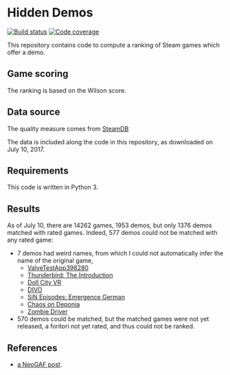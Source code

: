 # Hidden Demos

[![Build status][Build image]][Build]
[![Code coverage][Codecov image]][Codecov]

  [Build]: https://travis-ci.org/woctezuma/hidden-demos
  [Build image]: https://travis-ci.org/woctezuma/hidden-demos.svg?branch=master

  [PyUp]: https://pyup.io/repos/github/woctezuma/hidden-demos/
  [Dependency image]: https://pyup.io/repos/github/woctezuma/hidden-demos/shield.svg
  [Python3 image]: https://pyup.io/repos/github/woctezuma/hidden-demos/python-3-shield.svg

  [Codecov]: https://codecov.io/gh/woctezuma/hidden-demos
  [Codecov image]: https://codecov.io/gh/woctezuma/hidden-demos/branch/master/graph/badge.svg

This repository contains code to compute a ranking of Steam games which offer a demo.

## Game scoring ##

The ranking is based on the Wilson score.

## Data source ##

The quality measure comes from [SteamDB](https://steamdb.info/stats/gameratings/)

The data is included along the code in this repository, as downloaded on July 10, 2017.

## Requirements ##

This code is written in Python 3.

## Results ##

As of July 10, there are 14262 games, 1953 demos, but only 1376 demos matched with rated games. Indeed, 577 demos could not be matched with any rated game:
- 7 demos had weird names, from which I could not automatically infer the name of the original game,
	* [ValveTestApp398280](http://store.steampowered.com/app/398280)
	* [Thunderbird: The Introduction](http://store.steampowered.com/app/415520)
	* [Doll City VR](http://store.steampowered.com/app/468180)
	* [DIVO](http://store.steampowered.com/app/213430)
	* [SiN Episodes: Emergence German](http://store.steampowered.com/app/1306)
	* [Chaos on Deponia](http://store.steampowered.com/app/224100)
	* [Zombie Driver](http://store.steampowered.com/app/31419)
- 570 demos could be matched, but the matched games were not yet released, a foritori not yet rated, and thus could not be ranked.

## References ##
* [a NeoGAF post](http://www.neogaf.com/forum/showpost.php?p=243096033&postcount=1579).

